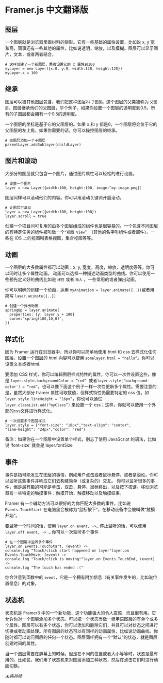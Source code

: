 # Framer.js 中文翻译版

## 图层

一个图层就是浏览器里画材料的矩形。它有一些基础的属性设置，比如说 x, y 宽和高，同事还有一些其他的属性，比如说透明，缩放，以及模糊。图层可以显示图片，文本，或者两者结合。

    # 这样创建了一个新图层，秉着设置它的 x 属性到100
    myLayer = new Layer({x:0, y:0, width:128, height:128})
    myLayer.x = 100

## 继承

图层可以被其他图层包含，我们把这种图层叫 `子图层`。这个图层的父类被称为 `父图层`。图层继承他们的父图层，举个例子，如果你设置一个图层的透明度到0.5，所有的子图层都会拥有一个0.5的透明度。

一个图层的坐标是基于它的父图层的。如果 x 和 y 都是0，一个图层将会位于它的父图层的左上角。如果你需要的话，你可以操控图层的继承。

    # 给图层添加一个子图层
    parentLayer.addSublayer(childLayer)
## 图片和滚动
大部分的图层就只包含一个图片，通过图片属性可以轻松的进行设置。

    # 设置一个图片
    layer = new Layer({width:100, height:100, image:”my-image.png})

图层同样可以滚动他们的内容。你可以用滚动关键词开启滚动。

    # 让图层可滚动
    layer = new Layer({width:100, height:100})
    layer.scroll = true

创建一个项目间可复用的由多个图层组成的组件也是很容易的。一个包含不同图层的有特定任务的组件被叫做一个`“视图 View” `（其他的名字叫组件或者部件）。一些在 iOS 上的视图叫表格视图，集合视图等等。

## 动画

一个图层的大多数属性都可以动画：x, y, 宽度，高度，缩放，透明度等等。你可以同时让多个属性动画。
动画可以选择一种描述动画类型的曲线。你可以使用一些预先定义好的曲线比如说 `线性` 或者 `渐入` ，一些常用的或者弹出动画。

你可以明确的创建一个动画，运用 `myAnimation = layer.animate({..})`或者用简写 `layer.animate({..})`

    # 创建一个弹出动画
    springUp = layer.animate(
      properties: {y: layer.y + 100}
      curve:”spring(100,10,0)”,
    })

## 样式化

因为 Framer 运行在浏览器中，所以你可以简单地使用 html 和 css 去样式化任何图层。设置一个图层的 html 内容可以使用 `somelayer.html = “hello”`。你可以设置文本或者html.

要添加 CSS 样式，你可以编辑图层样式特性的属性，你可以一次性设置这些，像是 `layer.style.backgroundColor = “red” `或者`layer.style['background-color'] = “red”`，也可以像下面这个例子一样一次性更新多个属性。需要注意的是，虽然大部分 framer 属性可取数值，但样式特性仍需要特定的 css 值。如`layer.style.lineHeight = “16px”`，你也可以通过 `layer.classList.add(“myClass”)` 来设置一个 css；这样，你就可以使用一个外部的css文件进行样式化。

    # 一次设置多个图层样式
    layer.style = {"font-size": "18px","text-align": "center",
    "line-height": "24px","color": "red"}

备注：如果你在一个图层中设置单个样式，别忘了使用 JavaScript 的语法，比如说 ‘font-size’ 就会是 layer.fontSize

## 事件

事件是指可能发生在图层的事情，例如用户点击或者鼠标悬停，或者是滚动。你可以监听这些事件并响应它们去构建简单（或复杂的）交互。
你可以监听很多的事件，但是最有趣的可能是单击，双击，悬停，鼠标移出，以及按下按键。移动浏览器有一些特定的触摸事件：触摸开始，触摸移动以及触摸结束。

Framer 有一个辅助方法可以很好的为你匹配大多数的事件，比如说 `Events.TouchStart` 在电脑里会被称为“鼠标按下”，在移动设备中会被叫做“触摸开始”。

要监听一个时间的话，使用 `layer.on event, ->…` 停止监听的话，可以使用 `layer.off event, -> …` 你可以一次监听多个事件
  
    # 在一个图层中监听多个事件
    layer.on Events.TouchStart, (event) ->
    console.log "Touch/click start happened on layer"layer.on Events.TouchMove, (event) -> 
    console.log "Touch/click is moving!"layer.on Events.TouchEnd, (event) ->
    console.log "The touch has ended :("

你会注意到函数中的 `event`，它是一个拥有附加信息（有关事件发生的，比如说位置信息）的对象。

## 状态机

状态机是 Framer3 中的一个新功能，这个功能强大的令人震惊，而且很有用。它允许你对一个图层添加多个状态。可以把一个状态当做一组用语图层的有单个或多个属性。图层可以有多个状态，你可以添加和删除它们，并且可以对状态之间进行切换或者动画处理。所有图层的状态可以有同样的动画属性，比如说动画曲线。你随时都可以访问图层的任何一个状态。图层同样拥有一个“默认”的状态，就是图层创建时间的属性。

当一个图层需要在屏幕上的时候，但是在不同的位置或者大小等等时，状态是最有用的。比如说，我们用了状态机来对图层添加三种状态，然后在点击它们时进行动画切换。

*未完待续*
